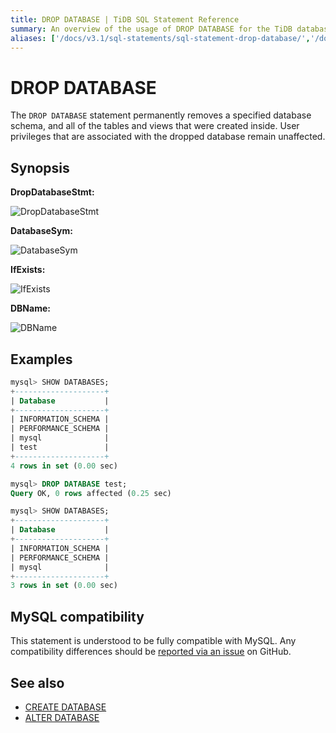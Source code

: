 ```yaml
---
title: DROP DATABASE | TiDB SQL Statement Reference
summary: An overview of the usage of DROP DATABASE for the TiDB database.
aliases: ['/docs/v3.1/sql-statements/sql-statement-drop-database/','/docs/v3.1/reference/sql/statements/drop-database/']
---
```


# DROP DATABASE

The `DROP DATABASE` statement permanently removes a specified database schema, and all of the tables and views that were created inside. User privileges that are associated with the dropped database remain unaffected.

## Synopsis

**DropDatabaseStmt:**

![DropDatabaseStmt](https://download.pingcap.com/images/docs/sqlgram/DropDatabaseStmt.png)

**DatabaseSym:**

![DatabaseSym](https://download.pingcap.com/images/docs/sqlgram/DatabaseSym.png)

**IfExists:**

![IfExists](https://download.pingcap.com/images/docs/sqlgram/IfExists.png)

**DBName:**

![DBName](https://download.pingcap.com/images/docs/sqlgram/DBName.png)

## Examples

```sql
mysql> SHOW DATABASES;
+--------------------+
| Database           |
+--------------------+
| INFORMATION_SCHEMA |
| PERFORMANCE_SCHEMA |
| mysql              |
| test               |
+--------------------+
4 rows in set (0.00 sec)

mysql> DROP DATABASE test;
Query OK, 0 rows affected (0.25 sec)

mysql> SHOW DATABASES;
+--------------------+
| Database           |
+--------------------+
| INFORMATION_SCHEMA |
| PERFORMANCE_SCHEMA |
| mysql              |
+--------------------+
3 rows in set (0.00 sec)
```

## MySQL compatibility

This statement is understood to be fully compatible with MySQL. Any compatibility differences should be [reported via an issue](https://github.com/pingcap/tidb/issues/new/choose) on GitHub.

## See also

* [CREATE DATABASE](/sql-statements/sql-statement-create-database.md)
* [ALTER DATABASE](/sql-statements/sql-statement-alter-database.md)
